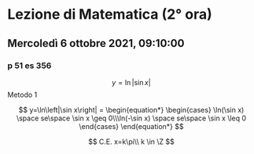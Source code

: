 #  Lezione di Matematica (2° ora)
## Mercoledì 6 ottobre 2021, 09:10:00


### p 51 es 356
$$
y=\ln\left|\sin x\right|
$$
Metodo 1

$$
y=\ln\left|\sin x\right| = \begin{equation*} \begin{cases} \ln(\sin x) \space se\space \sin x \geq 0\\\ln(-\sin x) \space se\space \sin x \leq 0 \end{cases} \end{equation*}
$$


$$
C.E. x=k\pi\\
k \in \Z
$$

<!--stackedit_data:
eyJoaXN0b3J5IjpbOTI2ODQ0MjE2LDE4NDg2MjkwMTZdfQ==
-->